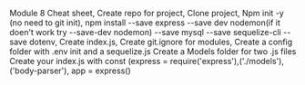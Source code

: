 Module 8 Cheat sheet,
Create repo for project,
Clone project,
Npm init -y (no need to git init),
npm install --save express --save dev nodemon(if it doen't work try --save-dev nodemon) --save mysql --save sequelize-cli --save dotenv,
Create index.js,
Create git.ignore for modules,
Create a config folder with .env init and a sequelize.js
Create a Models folder for two .js files
Create your index.js with const (express = require('express'),('./models'),('body-parser'), app = express()

